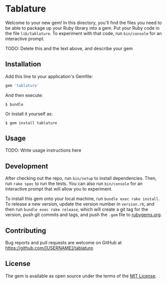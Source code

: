 # Tablature

Welcome to your new gem! In this directory, you'll find the files you need to be able to package up your Ruby library into a gem. Put your Ruby code in the file `lib/tablature`. To experiment with that code, run `bin/console` for an interactive prompt.

TODO: Delete this and the text above, and describe your gem

## Installation

Add this line to your application's Gemfile:

```ruby
gem 'tablature'
```

And then execute:

    $ bundle

Or install it yourself as:

    $ gem install tablature

## Usage

TODO: Write usage instructions here

## Development

After checking out the repo, run `bin/setup` to install dependencies. Then, run `rake spec` to run the tests. You can also run `bin/console` for an interactive prompt that will allow you to experiment.

To install this gem onto your local machine, run `bundle exec rake install`. To release a new version, update the version number in `version.rb`, and then run `bundle exec rake release`, which will create a git tag for the version, push git commits and tags, and push the `.gem` file to [rubygems.org](https://rubygems.org).

## Contributing

Bug reports and pull requests are welcome on GitHub at https://github.com/[USERNAME]/tablature.

## License

The gem is available as open source under the terms of the [MIT License](https://opensource.org/licenses/MIT).
